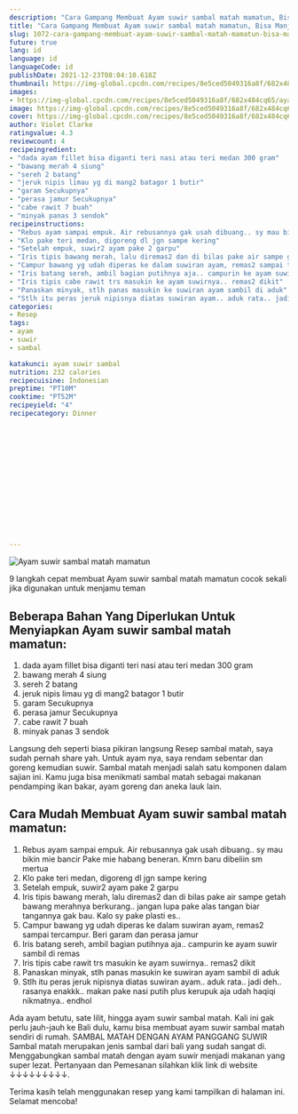 ```yaml
---
description: "Cara Gampang Membuat Ayam suwir sambal matah mamatun, Bisa Manjain Lidah"
title: "Cara Gampang Membuat Ayam suwir sambal matah mamatun, Bisa Manjain Lidah"
slug: 1072-cara-gampang-membuat-ayam-suwir-sambal-matah-mamatun-bisa-manjain-lidah
future: true
lang: id
language: id
languageCode: id
publishDate: 2021-12-23T08:04:10.618Z 
thumbnail: https://img-global.cpcdn.com/recipes/8e5ced5049316a8f/682x484cq65/ayam-suwir-sambal-matah-mamatun-foto-resep-utama.png
images:
- https://img-global.cpcdn.com/recipes/8e5ced5049316a8f/682x484cq65/ayam-suwir-sambal-matah-mamatun-foto-resep-utama.png
image: https://img-global.cpcdn.com/recipes/8e5ced5049316a8f/682x484cq65/ayam-suwir-sambal-matah-mamatun-foto-resep-utama.png
cover: https://img-global.cpcdn.com/recipes/8e5ced5049316a8f/682x484cq65/ayam-suwir-sambal-matah-mamatun-foto-resep-utama.png
author: Violet Clarke
ratingvalue: 4.3
reviewcount: 4
recipeingredient:
- "dada ayam fillet bisa diganti teri nasi atau teri medan 300 gram"
- "bawang merah 4 siung"
- "sereh 2 batang"
- "jeruk nipis limau yg di mang2 batagor 1 butir"
- "garam Secukupnya"
- "perasa jamur Secukupnya"
- "cabe rawit 7 buah"
- "minyak panas 3 sendok"
recipeinstructions:
- "Rebus ayam sampai empuk. Air rebusannya gak usah dibuang.. sy mau bikin mie bancir Pake mie habang beneran. Kmrn baru dibeliin sm mertua"
- "Klo pake teri medan, digoreng dl jgn sampe kering"
- "Setelah empuk, suwir2 ayam pake 2 garpu"
- "Iris tipis bawang merah, lalu diremas2 dan di bilas pake air sampe getah bawang merahnya berkurang.. jangan lupa pake alas tangan biar tangannya gak bau. Kalo sy pake plasti es.."
- "Campur bawang yg udah diperas ke dalam suwiran ayam, remas2 sampai tercampur. Beri garam dan perasa jamur"
- "Iris batang sereh, ambil bagian putihnya aja.. campurin ke ayam suwir sambil di remas"
- "Iris tipis cabe rawit trs masukin ke ayam suwirnya.. remas2 dikit"
- "Panaskan minyak, stlh panas masukin ke suwiran ayam sambil di aduk"
- "Stlh itu peras jeruk nipisnya diatas suwiran ayam.. aduk rata.. jadi deh.. rasanya enakkk.. makan pake nasi putih plus kerupuk aja udah haqiqi nikmatnya.. endhol"
categories:
- Resep
tags:
- ayam
- suwir
- sambal

katakunci: ayam suwir sambal 
nutrition: 232 calories
recipecuisine: Indonesian
preptime: "PT10M"
cooktime: "PT52M"
recipeyield: "4"
recipecategory: Dinner


     
    
    
    
    
    
    
    
    
    
    
      
    
---
```



![Ayam suwir sambal matah mamatun](https://img-global.cpcdn.com/recipes/8e5ced5049316a8f/682x484cq65/ayam-suwir-sambal-matah-mamatun-foto-resep-utama.png)

9 langkah cepat membuat  Ayam suwir sambal matah mamatun cocok sekali jika digunakan untuk menjamu teman

<!--inarticleads1-->

## Beberapa Bahan Yang Diperlukan Untuk Menyiapkan Ayam suwir sambal matah mamatun:

1. dada ayam fillet bisa diganti teri nasi atau teri medan 300 gram
1. bawang merah 4 siung
1. sereh 2 batang
1. jeruk nipis limau yg di mang2 batagor 1 butir
1. garam Secukupnya
1. perasa jamur Secukupnya
1. cabe rawit 7 buah
1. minyak panas 3 sendok

Langsung deh seperti biasa pikiran langsung Resep sambal matah, saya sudah pernah share yah. Untuk ayam nya, saya rendam sebentar dan goreng kemudian suwir. Sambal matah menjadi salah satu komponen dalam sajian ini. Kamu juga bisa menikmati sambal matah sebagai makanan pendamping ikan bakar, ayam goreng dan aneka lauk lain. 

<!--inarticleads2-->

## Cara Mudah Membuat Ayam suwir sambal matah mamatun:

1. Rebus ayam sampai empuk. Air rebusannya gak usah dibuang.. sy mau bikin mie bancir Pake mie habang beneran. Kmrn baru dibeliin sm mertua
1. Klo pake teri medan, digoreng dl jgn sampe kering
1. Setelah empuk, suwir2 ayam pake 2 garpu
1. Iris tipis bawang merah, lalu diremas2 dan di bilas pake air sampe getah bawang merahnya berkurang.. jangan lupa pake alas tangan biar tangannya gak bau. Kalo sy pake plasti es..
1. Campur bawang yg udah diperas ke dalam suwiran ayam, remas2 sampai tercampur. Beri garam dan perasa jamur
1. Iris batang sereh, ambil bagian putihnya aja.. campurin ke ayam suwir sambil di remas
1. Iris tipis cabe rawit trs masukin ke ayam suwirnya.. remas2 dikit
1. Panaskan minyak, stlh panas masukin ke suwiran ayam sambil di aduk
1. Stlh itu peras jeruk nipisnya diatas suwiran ayam.. aduk rata.. jadi deh.. rasanya enakkk.. makan pake nasi putih plus kerupuk aja udah haqiqi nikmatnya.. endhol


Ada ayam betutu, sate lilit, hingga ayam suwir sambal matah. Kali ini gak perlu jauh-jauh ke Bali dulu, kamu bisa membuat ayam suwir sambal matah sendiri di rumah. SAMBAL MATAH DENGAN AYAM PANGGANG SUWIR Sambal matah merupakan jenis sambal dari bali yang sudah sangat di. Menggabungkan sambal matah dengan ayam suwir menjadi makanan yang super lezat. Pertanyaan dan Pemesanan silahkan klik link di website ↓↓↓↓↓↓↓↓↓. 

Terima kasih telah menggunakan resep yang kami tampilkan di halaman ini. Selamat mencoba!

